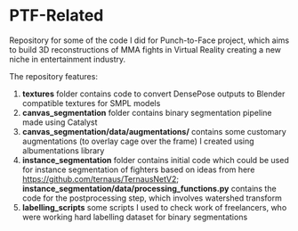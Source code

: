 # PTF-Related

Repository for some of the code I did for Punch-to-Face project, which aims to build 3D reconstructions of MMA fights in Virtual Reality creating a new niche in entertainment industry.

The repository features:
1) **textures** folder contains code to convert DensePose outputs to Blender compatible textures for SMPL models
2) **canvas_segmentation** folder contains binary segmentation pipeline made using Catalyst
3) **canvas_segmentation/data/augmentations/** contains some customary augmentations (to overlay cage over the frame) I created using albumentations library
4) **instance_segmentation** folder contains initial code which could be used for instance segmentation of fighters based on ideas from here https://github.com/ternaus/TernausNetV2; **instance_segmentation/data/processing_functions.py** contains the code for the postprocessing step, which involves watershed transform
5) **labelling_scripts** some scripts I used to check work of freelancers, who were working hard labelling dataset for binary segmentations
